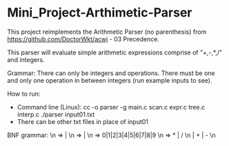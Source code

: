 # Mini_Project-Arthimetic-Parser

This project reimplements the Arithmetic Parser (no parenthesis) from https://github.com/DoctorWkt/acwj - 03 Precedence.

This parser will evaluate simple arithmetic expressions comprise of "+,-,*,/" and integers.

Grammar: There can only be integers and operations. There must be one and only one operation in between integers (run example inputs to see).

How to run:
- Command line (Linux): cc -o parser -g main.c scan.c expr.c tree.c interp.c
                        ./parser input01.txt 
- There can be other txt files in place of input01

BNF grammar: \n
<expr>    => <expr> <op> <expr> | <integer> \n
<integer> => <digit> | <integer><digit> \n
<digit>   => 0|1|2|3|4|5|6|7|8|9 \n
<op>      =>  * | /  \n
            | + | -  \n
